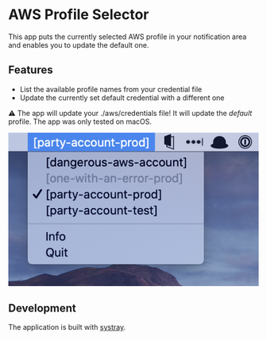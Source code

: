 # AWS Profile Selector

This app puts the currently selected AWS profile in your notification area and enables you to update the default one.

## Features

- List the available profile names from your credential file
- Update the currently set default credential with a different one

:warning: The app will update your ./aws/credentials file! It will update the _default_ profile. The app was only tested on macOS.

![Screenshot](./screenshots/aws-profile-selector.png)

## Development

The application is built with [systray](https://github.com/getlantern/systray).
